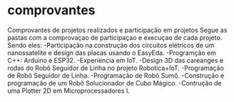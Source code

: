 # comprovantes
Comprovantes de projetos realizados e participação em projetos
Segue as pastas com a comprovaçao de participaçao e execuçao de cada projeto.
Sendo eles:
-Participação na construção dos circuitos elétricos de um nanossatelite e design das placas usando o EasyEda.
-Programção em C++: Arduino e ESP32.
-Experiencia em IoT.
-Design 3D das careanges e rodas do Robô Seguidor de Linha no projeto Robotica+IoT.
-Programação de Robô Seguidor de Linha.
-Programação de Robô Sumô.
-Construção e programação de um Robô Solucionador de Cubo Mágico.
-Contrução de uma Plotter 2D em Microprocessadores I.
